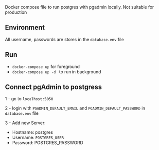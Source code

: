 Docker compose file to run postgres with pgadmin locally. Not suitable for production 


## Environment
All username, passwords are stores in the `database.env` file

## Run
- `docker-compose up` for foreground
- `docker-compose up -d ` to run in background

## Connect pgAdmin to postgress
1 - go to `localhost:5050`

2 - login with `PGADMIN_DEFAULT_EMAIL` and `PGADMIN_DEFAULT_PASSWORD` in 
`database.env` file

3 - Add new Server:
  - Hostname: postgres
  - Username: `POSTGRES_USER`
  - Password: POSTGRES_PASSWORD